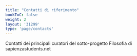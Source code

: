 ```yaml
---
title: "Contatti di riferimento"
bookToC: false
weight: 2
layout: '31299'
type: 'page/contacts'
---
```


Contatti dei principali curatori del sotto-progetto Filosofia di sapienzastudents.net
